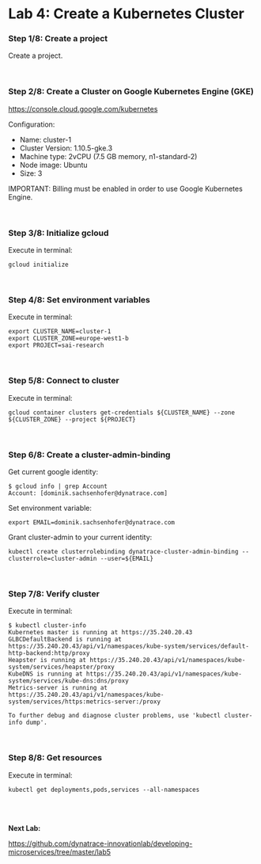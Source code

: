 # Lab 4: Create a Kubernetes Cluster

### Step 1/8: Create a project

Create a project.

<br>

### Step 2/8: Create a Cluster on Google Kubernetes Engine (GKE)

https://console.cloud.google.com/kubernetes

Configuration:
- Name: cluster-1
- Cluster Version: 1.10.5-gke.3
- Machine type: 2vCPU (7.5 GB memory, n1-standard-2)
- Node image: Ubuntu
- Size: 3

IMPORTANT: Billing must be enabled in order to use Google Kubernetes Engine.

<br>

### Step 3/8: Initialize gcloud

Execute in terminal:

```
gcloud initialize
```

<br>

### Step 4/8: Set environment variables

Execute in terminal:

```
export CLUSTER_NAME=cluster-1
export CLUSTER_ZONE=europe-west1-b
export PROJECT=sai-research
```

<br>

### Step 5/8: Connect to cluster

Execute in terminal:

```
gcloud container clusters get-credentials ${CLUSTER_NAME} --zone ${CLUSTER_ZONE} --project ${PROJECT}
```

<br>

### Step 6/8: Create a cluster-admin-binding

Get current google identity:

```
$ gcloud info | grep Account
Account: [dominik.sachsenhofer@dynatrace.com]
```

Set environment variable:

```
export EMAIL=dominik.sachsenhofer@dynatrace.com
```

Grant cluster-admin to your current identity:

```
kubectl create clusterrolebinding dynatrace-cluster-admin-binding --clusterrole=cluster-admin --user=${EMAIL}
```

<br>

### Step 7/8: Verify cluster

Execute in terminal:

```
$ kubectl cluster-info
Kubernetes master is running at https://35.240.20.43
GLBCDefaultBackend is running at https://35.240.20.43/api/v1/namespaces/kube-system/services/default-http-backend:http/proxy
Heapster is running at https://35.240.20.43/api/v1/namespaces/kube-system/services/heapster/proxy
KubeDNS is running at https://35.240.20.43/api/v1/namespaces/kube-system/services/kube-dns:dns/proxy
Metrics-server is running at https://35.240.20.43/api/v1/namespaces/kube-system/services/https:metrics-server:/proxy

To further debug and diagnose cluster problems, use 'kubectl cluster-info dump'.
```

<br>

### Step 8/8: Get resources

Execute in terminal:

```
kubectl get deployments,pods,services --all-namespaces
```

<br>
<br>

__Next Lab:__

https://github.com/dynatrace-innovationlab/developing-microservices/tree/master/lab5
